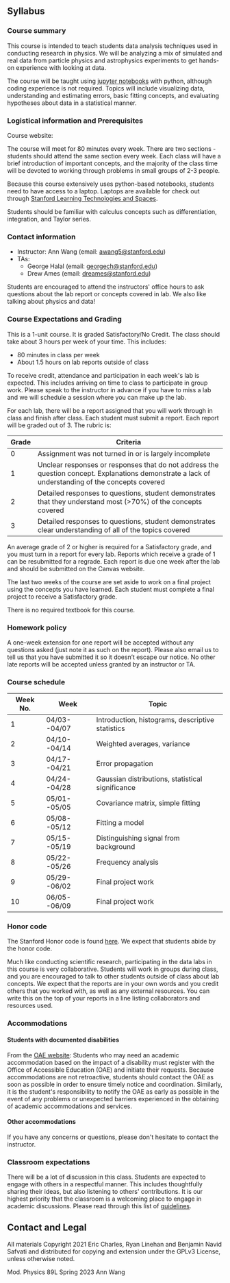 ## Syllabus

### Course summary
This course is intended to teach students data analysis techniques used in conducting research in physics. We will be analyzing a mix of simulated and real data from particle physics and astrophysics experiments to get hands-on experience with looking at data. 

The course will be taught using [jupyter notebooks](https://jupyter.org) with python, although coding experience is not required. Topics will include visualizing data, understanding and estimating errors, basic fitting concepts, and evaluating hypotheses about data in a statistical manner. 

### Logistical information and Prerequisites

Course website: 

The course will meet for 80 minutes every week. There are two sections - students should attend the same section every week. Each class will have a brief introduction of important concepts, and the majority of the class time will be devoted to working through problems in small groups of 2-3 people. 

Because this course extensively uses python-based notebooks, students need to have access to a laptop. Laptops are available for check out through [Stanford Learning Technologies and Spaces](https://thehub.stanford.edu/services/computers-software-equipment/borrow-equipment).

Students should be familiar with calculus concepts such as differentiation, integration, and Taylor series. 

### Contact information

- Instructor: Ann Wang (email: awang5@stanford.edu)
- TAs:
  * George Halal (email: georgech@stanford.edu)
  * Drew Ames (email: dreames@stanford.edu)

Students are encouraged to attend the instructors' office hours to ask questions about the lab report or concepts covered in lab. We also like talking about physics and data! 

### Course Expectations and Grading
This is a 1-unit course. It is graded Satisfactory/No Credit. The class should take about 3 hours per week of your time. This includes:
- 80 minutes in class per week
- About 1.5 hours on lab reports outside of class

To receive credit, attendance and participation in each week's lab is expected. This includes arriving on time to class to participate in group work. Please speak to the instructor in advance if you have to miss a lab and we will schedule a session where you can make up the lab. 

For each lab, there will be a report assigned that you will work through in class and finish after class. Each student must submit a report. Each report will be graded out of 3. The rubric is:

| Grade | Criteria |
| ----- | -------- |
|   0   | Assignment was not turned in or is largely incomplete |
|   1   | Unclear responses or responses that do not address the question concept. Explanations demonstrate a lack of understanding of the concepts covered |
|   2   | Detailed responses to questions, student demonstrates that they understand most (>70%) of the concepts covered |
|   3   | Detailed responses to questions, student demonstrates clear understanding of all of the topics covered |

An average grade of 2 or higher is required for a Satisfactory grade, and you must turn in a report for every lab. Reports which receive a grade of 1 can be resubmitted for a regrade. Each report is due one week after the lab and should be submitted on the Canvas website.

The last two weeks of the course are set aside to work on a final project using the concepts you have learned. Each student must complete a final project to receive a Satisfactory grade. 

There is no required textbook for this course.

### Homework policy
A one-week extension for one report will be accepted without any questions asked (just note it as such on the report). Please also email us to tell us that you have submitted it so it doesn’t escape our notice. No other late reports will be accepted unless granted by an instructor or TA.

### Course schedule

| Week No. | Week | Topic |
| -------- | ---- | ----- |
| 1 | 04/03--04/07 | Introduction, histograms, descriptive statistics |
| 2 | 04/10--04/14 | Weighted averages, variance |
| 3 | 04/17--04/21 | Error propagation | 
| 4 | 04/24--04/28 | Gaussian distributions, statistical significance |
| 5 | 05/01--05/05 | Covariance matrix, simple fitting |
| 6 | 05/08--05/12 | Fitting a model |
| 7 | 05/15--05/19 | Distinguishing signal from background |
| 8 | 05/22--05/26 | Frequency analysis |
| 9 | 05/29--06/02 | Final project work | 
| 10 | 06/05--06/09 | Final project work | 

### Honor code
The Stanford Honor code is found [here](https://communitystandards.stanford.edu/policies-guidance/honor-code). We expect that students abide by the honor code.

Much like conducting scientific research, participating in the data labs in this course is very collaborative. Students will work in groups during class, and you are encouraged to talk to other students outside of class about lab concepts. We expect that the reports are in your own words and you credit others that you worked with, as well as any external resources. You can write this on the top of your reports in a line listing collaborators and resources used.

### Accommodations
#### Students with documented disabilities
From the [OAE website](https://oae.stanford.edu/students/accommodations-services/academic-accommodations): Students who may need an academic accommodation based on the impact of a disability must register with the Office of Accessible Education (OAE) and initiate their requests.  Because accommodations are not retroactive, students should contact the OAE as soon as possible in order to ensure timely notice and coordination.  Similarly, it is the student's responsibility to notify the OAE as early as possible in the event of any problems or unexpected barriers experienced in the obtaining of academic accommodations and services. 
#### Other accommodations
If you have any concerns or questions, please don't hesitate to contact the instructor.

### Classroom expectations
There will be a lot of discussion in this class. Students are expected to engage with others in a respectful manner. This includes thoughtfully sharing their ideas, but also listening to others' contributions. It is our highest priority that the classroom is a welcoming place to engage in academic discussions. Please read through this list of [guidelines](social.html).

## Contact and Legal

All materials Copyright 2021 Eric Charles, Ryan Linehan and Benjamin
Navid Safvati and distributed for copying and extension under the
GPLv3 License, unless otherwise noted.

Mod. Physics 89L Spring 2023 Ann Wang
